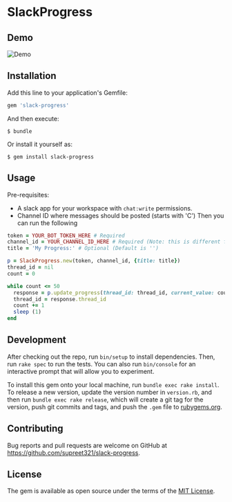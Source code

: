 # SlackProgress

## Demo

![Demo](https://i.imgur.com/3BFrK53.gif)


## Installation

Add this line to your application's Gemfile:

```ruby
gem 'slack-progress'
```

And then execute:

    $ bundle

Or install it yourself as:

    $ gem install slack-progress

## Usage
Pre-requisites:
- A slack app for your workspace with `chat:write` permissions.
- Channel ID where messages should be posted (starts with 'C')
Then you can run the following 
```ruby
token = YOUR_BOT_TOKEN_HERE # Required
channel_id = YOUR_CHANNEL_ID_HERE # Required (Note: this is different from Channel name)
title = 'My Progress:' # Optional (Default is '')

p = SlackProgress.new(token, channel_id, {title: title})
thread_id = nil
count = 0

while count <= 50
  response = p.update_progress(thread_id: thread_id, current_value: count, max_value: 50)
  thread_id = response.thread_id
  count += 1
  sleep (1)
end
```

## Development

After checking out the repo, run `bin/setup` to install dependencies. Then, run `rake spec` to run the tests. You can also run `bin/console` for an interactive prompt that will allow you to experiment.

To install this gem onto your local machine, run `bundle exec rake install`. To release a new version, update the version number in `version.rb`, and then run `bundle exec rake release`, which will create a git tag for the version, push git commits and tags, and push the `.gem` file to [rubygems.org](https://rubygems.org).

## Contributing

Bug reports and pull requests are welcome on GitHub at https://github.com/supreet321/slack-progress.

## License

The gem is available as open source under the terms of the [MIT License](https://opensource.org/licenses/MIT).

